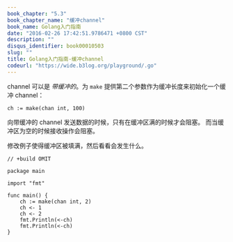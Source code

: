 ```yaml
---
book_chapter: "5.3"
book_chapter_name: "缓冲channel"
book_name: Golang入门指南
date: "2016-02-26 17:42:51.9786471 +0800 CST"
description: ""
disqus_identifier: book00010503
slug: ""
title: Golang入门指南-缓冲channel
codeurl: "https://wide.b3log.org/playground/.go"
---
```





channel 可以是 _带缓冲的_。为 `make` 提供第二个参数作为缓冲长度来初始化一个缓冲 channel：

	ch := make(chan int, 100)

向带缓冲的 channel 发送数据的时候，只有在缓冲区满的时候才会阻塞。
而当缓冲区为空的时候接收操作会阻塞。

修改例子使得缓冲区被填满，然后看看会发生什么。

```
// +build OMIT

package main

import "fmt"

func main() {
	ch := make(chan int, 2)
	ch <- 1
	ch <- 2
	fmt.Println(<-ch)
	fmt.Println(<-ch)
}

```

